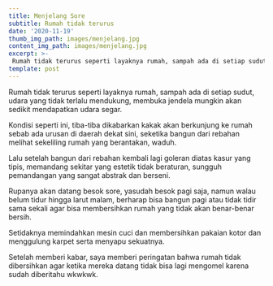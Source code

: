 ```yaml
---
title: Menjelang Sore
subtitle: Rumah tidak terurus
date: '2020-11-19'
thumb_img_path: images/menjelang.jpg
content_img_path: images/menjelang.jpg
excerpt: >-
 Rumah tidak terurus seperti layaknya rumah, sampah ada di setiap sudut, udara yang tidak terlalu mendukung, membuka jendela mungkin akan sedikit mendapatkan udara segar.
template: post
---
```

Rumah tidak terurus seperti layaknya rumah, sampah ada di setiap sudut, udara yang tidak terlalu mendukung, membuka jendela mungkin akan sedikit mendapatkan udara segar. 

Kondisi seperti ini, tiba-tiba dikabarkan kakak akan berkunjung ke rumah sebab ada urusan di daerah dekat sini, seketika bangun dari rebahan melihat sekeliling rumah yang berantakan, waduh. 

Lalu setelah bangun dari rebahan kembali lagi goleran diatas kasur yang tipis, memandang sekitar yang estetik tidak beraturan, sungguh pemandangan yang sangat abstrak dan berseni. 

Rupanya akan datang besok sore, yasudah besok pagi saja, namun walau belum tidur hingga larut malam, berharap bisa bangun pagi atau tidak tidir sama sekali agar bisa membersihkan rumah yang tidak akan benar-benar bersih.

Setidaknya memindahkan mesin cuci dan membersihkan pakaian kotor dan menggulung karpet serta menyapu sekuatnya. 

Setelah memberi kabar, saya memberi peringatan bahwa rumah tidak dibersihkan agar ketika mereka datang tidak bisa lagi mengomel karena sudah diberitahu wkwkwk.